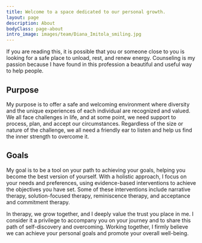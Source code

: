 ```yaml
---
title: Welcome to a space dedicated to our personal growth.
layout: page
description: About
bodyClass: page-about
intro_image: images/team/Diana_Imitola_smiling.jpg
---
```


If you are reading this, it is possible that you or someone close to you is looking for a safe place to unload, rest, and renew energy. Counseling is my passion because I have found in this profession a beautiful and useful way to help people.
## Purpose

My purpose is to offer a safe and welcoming environment where diversity and the unique experiences of each individual are recognized and valued. We all face challenges in life, and at some point, we need support to process, plan, and accept our circumstances. Regardless of the size or nature of the challenge, we all need a friendly ear to listen and help us find the inner strength to overcome it.

## Goals

My goal is to be a tool on your path to achieving your goals, helping you become the best version of yourself. With a holistic approach, I focus on your needs and preferences, using evidence-based interventions to achieve the objectives you have set. Some of these interventions include narrative therapy, solution-focused therapy, reminiscence therapy, and acceptance and commitment therapy.

In therapy, we grow together, and I deeply value the trust you place in me. I consider it a privilege to accompany you on your journey and to share this path of self-discovery and overcoming. Working together, I firmly believe we can achieve your personal goals and promote your overall well-being.
